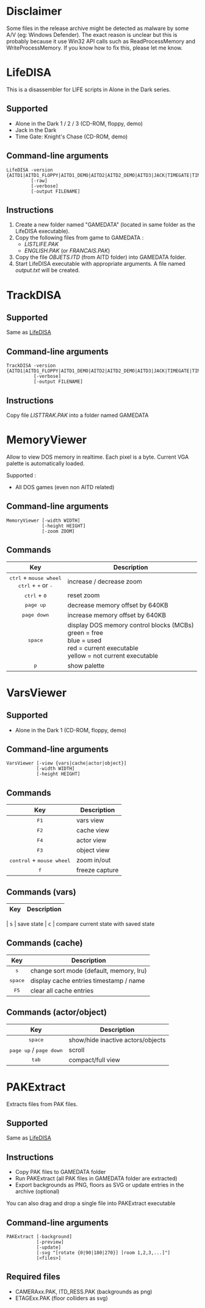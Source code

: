 # Disclaimer
Some files in the release archive might be detected as malware by some A/V (eg: Windows Defender). The exact reason is unclear but this is probably because it use Win32 API calls such as ReadProcessMemory and WriteProcessMemory. If you know how to fix this, please let me know.

# LifeDISA

This is a disassembler for LIFE scripts in Alone in the Dark series.

## Supported
* Alone in the Dark 1 / 2 / 3 (CD-ROM, floppy, demo)
* Jack in the Dark
* Time Gate: Knight's Chase (CD-ROM, demo)

## Command-line arguments
```
LifeDISA -version {AITD1|AITD1_FLOPPY|AITD1_DEMO|AITD2|AITD2_DEMO|AITD3|JACK|TIMEGATE|TIMEGATE_DEMO}
         [-raw]  
         [-verbose] 
         [-output FILENAME]
```

## Instructions 

1. Create a new folder named "GAMEDATA" (located in same folder as the LifeDISA executable).
2. Copy the following files from game to GAMEDATA :
   - *LISTLIFE.PAK*
   - *ENGLISH.PAK* (or *FRANCAIS.PAK*)
3. Copy the file *OBJETS.ITD* (from AITD folder) into GAMEDATA folder.
4. Start LifeDISA executable with appropriate arguments. A file named *output.txt* will be created.

# TrackDISA

## Supported 
Same as [LifeDISA](#LifeDISA)

## Command-line arguments
```
TrackDISA -version {AITD1|AITD1_FLOPPY|AITD1_DEMO|AITD2|AITD2_DEMO|AITD3|JACK|TIMEGATE|TIMEGATE_DEMO}
          [-verbose] 
          [-output FILENAME]
```

## Instructions  

Copy file *LISTTRAK.PAK* into a folder named GAMEDATA

# MemoryViewer

Allow to view DOS memory in realtime. Each pixel is a byte.
Current VGA palette is automatically loaded.

Supported :
* All DOS games (even non AITD related)

## Command-line arguments
```
MemoryViewer [-width WIDTH]
             [-height HEIGHT]
             [-zoom ZOOM]
```

## Commands
| Key | Description |
| :-: | - |
| <kbd>ctrl</kbd> + <kbd>mouse wheel</kbd> <br> <kbd>ctrl</kbd> + <kbd>+</kbd> or <kbd>-</kbd>| increase / decrease zoom
| <kbd>ctrl</kbd> + <kbd>0</kbd> | reset zoom
| <kbd>page up</kbd> | decrease memory offset by 640KB
| <kbd>page down</kbd> | increase memory offset by 640KB
| <kbd>space</kbd> | display DOS memory control blocks (MCBs)<br>green = free<br>blue = used<br>red = current executable<br>yellow = not current executable
| <kbd>p</kbd> | show palette

# VarsViewer

## Supported
* Alone in the Dark 1 (CD-ROM, floppy, demo)

## Command-line arguments
```
VarsViewer [-view {vars|cache|actor|object}]
           [-width WIDTH]
           [-height HEIGHT]
```

## Commands 

| Key | Description |
| :-: | - |
| <kbd>F1</kbd> | vars view
| <kbd>F2</kbd> | cache view
| <kbd>F4</kbd> | actor view
| <kbd>F3</kbd> | object view
| <kbd>control</kbd> + <kbd>mouse wheel</kbd> | zoom in/out
| <kbd>f</kbd> | freeze capture

## Commands (vars)
| Key | Description |
| :-: | - |

| <kbd>s</kbd> | save state
| <kbd>c</kbd> | compare current state with saved state

## Commands (cache)
| Key | Description |
| :-: | - |
| <kbd>s</kbd> | change sort mode (default, memory, lru)
| <kbd>space</kbd> | display cache entries timestamp / name
| <kbd>F5</kbd> | clear all cache entries

## Commands (actor/object)
| Key | Description |
| :-: | - |
| <kbd>space</kbd> | show/hide inactive actors/objects
| <kbd>page up</kbd> / <kbd>page down</kbd> | scroll
| <kbd>tab</kbd> | compact/full view

# PAKExtract

Extracts files from PAK files.

## Supported
Same as [LifeDISA](#LifeDISA)

## Instructions  
- Copy PAK files to GAMEDATA folder
- Run PAKExtract (all PAK files in GAMEDATA folder are extracted)
- Export backgrounds as PNG, floors as SVG or update entries in the archive (optional)

You can also drag and drop a single file into PAKExtract executable

## Command-line arguments
```
PAKExtract [-background]
           [-preview]
		   [-update] 
           [-svg "[rotate {0|90|180|270}] [room 1,2,3,...]"]
           [<files>]
```

## Required files
- CAMERAxx.PAK, ITD_RESS.PAK (backgrounds as png)
- ETAGExx.PAK (floor colliders as svg)